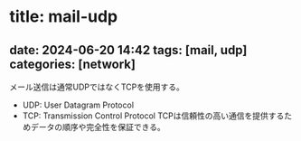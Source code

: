 title: mail-udp
==========
date: 2024-06-20 14:42
tags: [mail, udp]
categories: [network]
----------

メール送信は通常UDPではなくTCPを使用する。
- UDP: User Datagram Protocol
- TCP: Transmission Control Protocol
TCPは信頼性の高い通信を提供するためデータの順序や完全性を保証できる。

